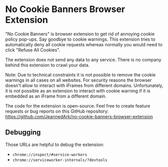 # No Cookie Banners Browser Extension

"No Cookie Banners" is browser extension to get rid of annoying cookie policy pop-ups.
Say goodbye to cookie warnings.
This extension tries to automatically deny all cookie requests whereas normally you would need to click "Refuse All Cookies".

The extension does not send any data to any service.
There is no company behind this extension to crawl your data.

Note: Due to technical constraints it is not possible to remove the cookie warnings in all cases on all websites.
For security reasons the browser doesn't allow to interact with iFrames from different domains.
Unfortunately, it is not possible as an extension to interact with cookie warning if it is embedded as an iFrame from a different domain.

The code for the extension is open-source.
Feel free to create feature requests or bug reports on this GitHub repository: https://github.com/JeannedArk/no-cookie-banners-browser-extension




## Debugging

Those URLs are helpful to debug the extension:
- `chrome://inspect/#service-workers`
- `chrome://serviceworker-internals/?devtools`